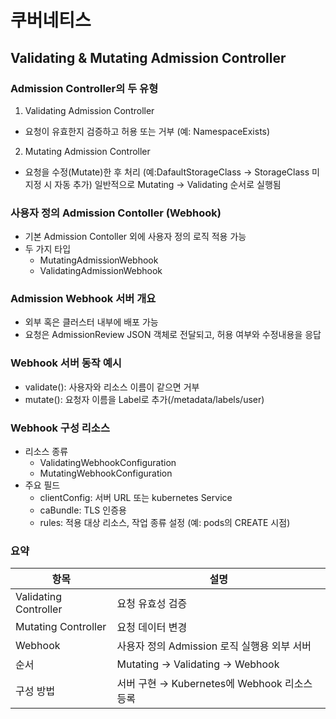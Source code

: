 # 쿠버네티스

## Validating & Mutating Admission Controller

### Admission Controller의 두 유형
1. Validating Admission Controller
  - 요청이 유효한지 검증하고 허용 또는 거부 (예: NamespaceExists)
2. Mutating Admission Controller
  - 요청을 수정(Mutate)한 후 처리 (예:DafaultStorageClass -> StorageClass 미지정 시 자동 추가)
일반적으로 Mutating -> Validating 순서로 실행됨

### 사용자 정의 Admission Contoller (Webhook)
- 기본 Admission Contoller 외에 사용자 정의 로직 적용 가능
- 두 가지 타입
  - MutatingAdmissionWebhook
  - ValidatingAdmissionWebhook

### Admission Webhook 서버 개요
- 외부 혹은 클러스터 내부에 배포 가능
- 요청은 AdmissionReview JSON 객체로 전달되고, 허용 여부와 수정내용을 응답

### Webhook 서버 동작 예시
- validate(): 사용자와 리소스 이름이 같으면 거부
- mutate(): 요청자 이름을 Label로 추가(/metadata/labels/user)

### Webhook 구성 리소스
- 리소스 종류
  - ValidatingWebhookConfiguration
  - MutatingWebhookConfiguration
- 주요 필드
  - clientConfig: 서버 URL 또는 kubernetes Service
  - caBundle: TLS 인증용
  - rules: 적용 대상 리소스, 작업 종류 설정 (예: pods의 CREATE 시점)

### 요약
| 항목            | 설명                                              |
|-----------------|---------------------------------------------------|
| Validating Controller | 요청 유효성 검증                                |
| Mutating Controller   | 요청 데이터 변경                                |
| Webhook          | 사용자 정의 Admission 로직 실행용 외부 서버         |
| 순서             | Mutating → Validating → Webhook                   |
| 구성 방법        | 서버 구현 → Kubernetes에 Webhook 리소스 등록     |